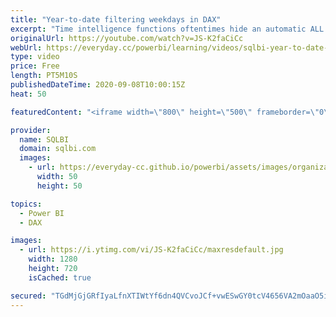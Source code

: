 ```yaml
---
title: "Year-to-date filtering weekdays in DAX"
excerpt: "Time intelligence functions oftentimes hide an automatic ALL statement meant to make time intelligence calculations easier. This video describes this behavior and what to do in case it ends up breaking your calculation. Article and download: https://sql.bi/123591"
originalUrl: https://youtube.com/watch?v=JS-K2faCiCc
webUrl: https://everyday.cc/powerbi/learning/videos/sqlbi-year-to-date-filtering-weekdays-in-dax/
type: video
price: Free
length: PT5M10S
publishedDateTime: 2020-09-08T10:00:15Z
heat: 50

featuredContent: "<iframe width=\"800\" height=\"500\" frameborder=\"0\" src=\"https://www.youtube.com/embed/JS-K2faCiCc\" allow=\"accelerometer; autoplay; encrypted-media; gyroscope; picture-in-picture\" allowfullscreen></iframe>"

provider:
  name: SQLBI
  domain: sqlbi.com
  images:
    - url: https://everyday-cc.github.io/powerbi/assets/images/organizations/sqlbi.com-50x50.jpg
      width: 50
      height: 50

topics:
  - Power BI
  - DAX

images:
  - url: https://i.ytimg.com/vi/JS-K2faCiCc/maxresdefault.jpg
    width: 1280
    height: 720
    isCached: true

secured: "TGdMjGjGRfIyaLfnXTIWtYf6dn4QVCvoJCf+vwESwGY0tcV4656VA2mOaaO5iXBSB/QlvJ2USs8ERTzEEcp2HlWZ0vk0zWZweH5M6NM2dzZbAUfku/pTzUjQk2+wy190Mg6lLnZ72OCYTz7LenaxnNYrunMKAscjUEgZ/aTel3wzc9+bUmDhmEN3NDoV6m/24VZcv370w8B+vMvFB+KdN+H+wAhA+rPCWn8lHzB4xk6wfchc0zGjqCI7Z1CFOvdpW6KVBLdSn/lKUOmv4zxvrN52v37pMjW6TFqDGj3pkTO38xukQ4PnJ77spDDNZWx8zU7vcJd2/d0+Fvck9+CfJLGcZEE/zzAmYVvo2dyH88YqN8rLGUU6jgl3+9Q3ZAQyZBffFUBuv4/y2R/zHQJ3pLV2fOmIvAzZem+HjWQRnso=;I7dYAfdYxWllaVd/r7pVFA=="
---
```


